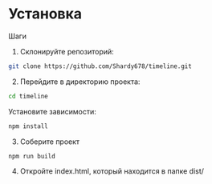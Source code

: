 # Установка
Шаги
1. Склонируйте репозиторий:

```bash
git clone https://github.com/Shardy678/timeline.git
```

2. Перейдите в директорию проекта:

```bash
cd timeline
```
Установите зависимости:

```bash
npm install
```

3. Соберите проект

```bash
npm run build
```

4. Откройте index.html, который находится в папке dist/
